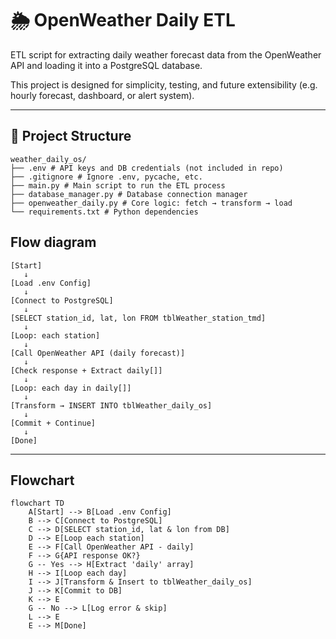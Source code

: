 # 🌦️ OpenWeather Daily ETL

ETL script for extracting daily weather forecast data from the OpenWeather API and loading it into a PostgreSQL database.

This project is designed for simplicity, testing, and future extensibility (e.g. hourly forecast, dashboard, or alert system).

---

## 📁 Project Structure

```
weather_daily_os/
├── .env # API keys and DB credentials (not included in repo)
├── .gitignore # Ignore .env, pycache, etc.
├── main.py # Main script to run the ETL process
├── database_manager.py # Database connection manager
├── openweather_daily.py # Core logic: fetch → transform → load
└── requirements.txt # Python dependencies
```

## Flow diagram
```
[Start]
   ↓
[Load .env Config]
   ↓
[Connect to PostgreSQL]
   ↓
[SELECT station_id, lat, lon FROM tblWeather_station_tmd]
   ↓
[Loop: each station]
   ↓
[Call OpenWeather API (daily forecast)]
   ↓
[Check response + Extract daily[]]
   ↓
[Loop: each day in daily[]]
   ↓
[Transform → INSERT INTO tblWeather_daily_os]
   ↓
[Commit + Continue]
   ↓
[Done]

```
---

## Flowchart
```mermaid
flowchart TD
    A[Start] --> B[Load .env Config]
    B --> C[Connect to PostgreSQL]
    C --> D[SELECT station_id, lat & lon from DB]
    D --> E[Loop each station]
    E --> F[Call OpenWeather API - daily]
    F --> G{API response OK?}
    G -- Yes --> H[Extract 'daily' array]
    H --> I[Loop each day]
    I --> J[Transform & Insert to tblWeather_daily_os]
    J --> K[Commit to DB]
    K --> E
    G -- No --> L[Log error & skip]
    L --> E
    E --> M[Done]
```

